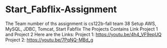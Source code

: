 # Start_Fabflix-Assignment

The Team number of ths assignment is cs122b-fall team 38
Setup AWS, MySQL, JDBC, Tomcat, Start Fabflix
The Projects Contains Link Project 1 and Project 2
Here are the Links:
Project 1: https://youtu.be/4h4_VF9epUQ
Project 2: https://youtu.be/7PqNQ-MBd_g 